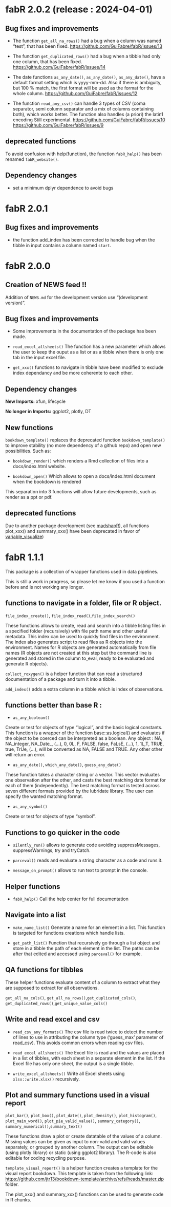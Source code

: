
# fabR 2.0.2 (release : 2024-04-01)

## Bug fixes and improvements

- The function `get_all_na_rows()` had a bug when a column was named
  “test”, that has been fixed.
  <https://github.com/GuiFabre/fabR/issues/13>

- The function `get_duplicated_rows()` had a bug when a tibble had only
  one column, that has been fixed.
  <https://github.com/GuiFabre/fabR/issues/14>

- The date functions `as_any_date()`, `as_any_date()`, `as_any_date()`,
  have a default format setting which is yyyy-mm-dd. Also if there is
  ambiguity, but 100 % match, the first format will be used as the
  format for the whole column.
  <https://github.com/GuiFabre/fabR/issues/12>

- The function `read_any_csv()` can handle 3 types of CSV (coma
  separator, semi column separator and a mix of columns containing
  both), which works better. The function also handles (a priori) the
  latin1 encoding Still experimental.
  <https://github.com/GuiFabre/fabR/issues/10>
  <https://github.com/GuiFabre/fabR/issues/9>

## deprecated functions

To avoid confusion with help(function), the function `fabR_help()` has
been renamed `fabR_website()`.

## Dependency changes

- set a minimum dplyr dependence to avoid bugs

# fabR 2.0.1

## Bug fixes and improvements

- the function add_index has been corrected to handle bug when the
  tibble in input contains a column named `start`.

# fabR 2.0.0

## Creation of NEWS feed !!

Addition of `NEWS.md` for the development version use “(development
version)”.

## Bug fixes and improvements

- Some improvements in the documentation of the package has been made.

- `read_excel_allsheets()` The function has a new parameter which allows
  the user to keep the ouput as a list or as a tibble when there is only
  one tab in the input excel file.

- `get_xxx()` functions to navigate in tibble have been modified to
  exclude index dependancy and be more coherente to each other.

## Dependency changes

**New Imports:** xfun, lifecycle

**No longer in Imports:** ggplot2, plotly, DT

## New functions

`bookdown_template()` replaces the deprecated function
`bookdown_template()` to improve stability (no more dependency of a
github repo) and open new possibilities. Such as:

- `bookdown_render()` which renders a Rmd collection of files into a
  docs/index.html website.

- `bookdown_open()` Which allows to open a docs/index.html document when
  the bookdown is rendered

This separation into 3 functions will allow future developments, such as
render as a ppt or pdf.

## deprecated functions

Due to another package development (see
[madshapR](https://maelstrom-research.github.io/madshapR-documentation/)),
all functions plot_xxx() and summary_xxx() have been deprecated in favor
of
[variable_visualize](https://maelstrom-research.github.io/madshapR-documentation/reference/variable_visualize.html))

# fabR 1.1.1

This package is a collection of wrapper functions used in data
pipelines.

This is still a work in progress, so please let me know if you used a
function before and is not working any longer.

## functions to navigate in a folder, file or R object.

`file_index_create()`, `file_index_read()`,`file_index_search()`

These functions allows to create, read and search into a tibble listing
files in a specified folder (recursively) with file path name and other
useful metadata. This index can be used to quickly find files in the
environment. The index also generates script to read files as R objects
into the environment. Names for R objects are generated automatically
from file names (R objects are not created at this step but the command
line is generated and stored in the column to_eval, ready to be
evaluated and generate R objects).

`collect_roxygen()` is a helper function that can read a structured
documentation of a package and turn it into a tibble.

`add_index()` adds a extra column in a tibble which is index of
observations.

## functions better than base R :

- `as_any_boolean()`

Create or test for objects of type “logical”, and the basic logical
constants. This function is a wrapper of the function base::as.logical()
and evaluates if the object to be coerced can be interpreted as a
boolean. Any object : NA, NA_integer, NA_Date\_, (…), 0, 0L, F, FALSE,
false, FaLsE, (…), 1, 1L,T, TRUE, true, TrUe, (…), will be converted as
NA, FALSE and TRUE. Any other other will return an error.

- `as_any_date()`, `which_any_date()`, `guess_any_date()`

These function takes a character string or a vector. This vector
evaluates one observation after the other, and casts the best matching
date format for each of them (independently). The best matching format
is tested across seven different formats provided by the lubridate
library. The user can specify the wanted matching format.

- `as_any_symbol()`

Create or test for objects of type “symbol”.

## Functions to go quicker in the code

- `silently_run()` allows to generate code avoiding suppressMessages,
  suppressWarnings, try and tryCatch.

- `parceval()` reads and evaluate a string character as a code and runs
  it.

- `message_on_prompt()` allows to run text to prompt in the console.

## Helper functions

- `fabR_help()` Call the help center for full documentation

## Navigate into a list

- `make_name_list()` Generate a name for an element in a list. This
  function is targeted for functions creations which handle lists.

- `get_path_list()` Function that recursively go through a list object
  and store in a tibble the path of each element in the list. The paths
  can be after that edited and accessed using `parceval()` for example.

## QA functions for tibbles

These helper functions evaluate content of a column to extract what they
are supposed to extract for all observations.

`get_all_na_cols()`, `get_all_na_rows()`,`get_duplicated_cols()`,
`get_duplicated_rows()`,`get_unique_value_cols()`

## Write and read excel and csv

- `read_csv_any_formats()` The csv file is read twice to detect the
  number of lines to use in attributing the column type (‘guess_max’
  parameter of read_csv). This avoids common errors when reading csv
  files.

- `read_excel_allsheets()` The Excel file is read and the values are
  placed in a list of tibbles, with each sheet in a separate element in
  the list. If the Excel file has only one sheet, the output is a single
  tibble.

- `write_excel_allsheets()` Write all Excel sheets using
  `xlsx::write.xlsx()` recursively.

## Plot and summary functions used in a visual report

`plot_bar()`, `plot_box()`, `plot_date()`, `plot_density()`,
`plot_histogram()`, `plot_main_word()`, `plot_pie_valid_value()`,
`summary_category()`, `summary_numerical()`,`summary_text()`

These functions draw a plot or create datatable of the values of a
column. Missing values can be given as input to non-valid and valid
values separately, or grouped by another column. The output can be
editable (using plotly library) or static (using ggplot2 library). The
R-code is also editable for coding recycling purpose.

`template_visual_report()` is a helper function creates a template for
the visual report bookdown. This template is taken from the following
link:
<https://github.com/jtr13/bookdown-template/archive/refs/heads/master.zip>
folder.

The plot_xxx() and summary_xxx() functions can be used to generate code
in R chunks.
